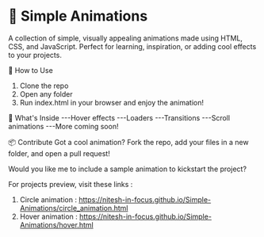 # 🎨 Simple Animations
A collection of simple, visually appealing animations made using HTML, CSS, and JavaScript. Perfect for learning, inspiration, or adding cool effects to your projects.

🚀 How to Use
1. Clone the repo
2. Open any folder
3. Run index.html in your browser and enjoy the animation!

📁 What's Inside
---Hover effects
---Loaders
---Transitions
---Scroll animations
---More coming soon!

📦 Contribute
Got a cool animation? Fork the repo, add your files in a new folder, and open a pull request!

Would you like me to include a sample animation to kickstart the project?

For projects preview, visit these links : 
1. Circle animation : https://nitesh-in-focus.github.io/Simple-Animations/circle_animation.html
2. Hover animation : https://nitesh-in-focus.github.io/Simple-Animations/hover.html
